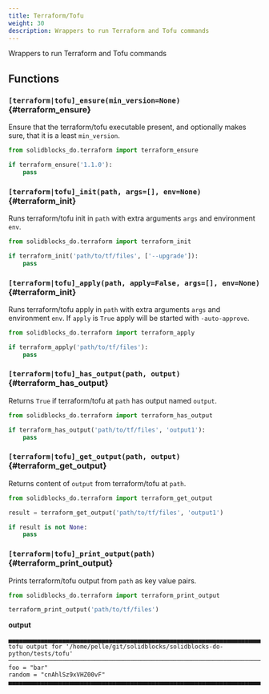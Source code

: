 ```yaml
---
title: Terraform/Tofu
weight: 30
description: Wrappers to run Terraform and Tofu commands
---
```


Wrappers to run Terraform and Tofu commands

## Functions

### `[terraform|tofu]_ensure(min_version=None)` {#terraform_ensure}

Ensure that the terraform/tofu executable present, and optionally makes sure, that it is a least `min_version`.

```python
from solidblocks_do.terraform import terraform_ensure

if terraform_ensure('1.1.0'):
    pass
```

### `[terraform|tofu]_init(path, args=[], env=None)` {#terraform_init}

Runs terraform/tofu init in `path` with extra arguments `args` and environment `env`.   

```python
from solidblocks_do.terraform import terraform_init

if terraform_init('path/to/tf/files', ['--upgrade']):
    pass
```

### `[terraform|tofu]_apply(path, apply=False, args=[], env=None)` {#terraform_init}

Runs terraform/tofu apply in `path` with extra arguments `args` and environment `env`. If `apply` is `True` apply will be started with `-auto-approve`.   

```python
from solidblocks_do.terraform import terraform_apply

if terraform_apply('path/to/tf/files'):
    pass
```

### `[terraform|tofu]_has_output(path, output)` {#terraform_has_output}

Returns `True` if terraform/tofu at `path` has output named `output`.   

```python
from solidblocks_do.terraform import terraform_has_output

if terraform_has_output('path/to/tf/files', 'output1'):
    pass
```

### `[terraform|tofu]_get_output(path, output)` {#terraform_get_output}

Returns content of `output` from terraform/tofu at `path`.   

```python
from solidblocks_do.terraform import terraform_get_output

result = terraform_get_output('path/to/tf/files', 'output1')

if result is not None:
    pass
```

### `[terraform|tofu]_print_output(path)` {#terraform_print_output}

Prints terraform/tofu output from `path` as key value pairs.   

```python
from solidblocks_do.terraform import terraform_print_output

terraform_print_output('path/to/tf/files')
```

**output**
```
▄▄▄▄▄▄▄▄▄▄▄▄▄▄▄▄▄▄▄▄▄▄▄▄▄▄▄▄▄▄▄▄▄▄▄▄▄▄▄▄▄▄▄▄▄▄▄▄▄▄▄▄▄▄▄▄▄▄▄▄▄▄▄▄▄▄▄▄▄▄▄▄▄▄▄▄▄▄
tofu output for '/home/pelle/git/solidblocks/solidblocks-do-python/tests/tofu'
──────────────────────────────────────────────────────────────────────────────
foo = "bar"
random = "cnAhlSz9xVHZ00vF"
▄▄▄▄▄▄▄▄▄▄▄▄▄▄▄▄▄▄▄▄▄▄▄▄▄▄▄▄▄▄▄▄▄▄▄▄▄▄▄▄▄▄▄▄▄▄▄▄▄▄▄▄▄▄▄▄▄▄▄▄▄▄▄▄▄▄▄▄▄▄▄▄▄▄▄▄▄▄
```
